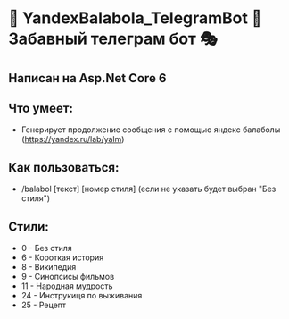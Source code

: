 # 🤖 YandexBalabola_TelegramBot 🤖 Забавный телеграм бот 🎭

## Написан на **Asp.Net Core 6**

## Что умеет:
- Генерирует продолжение сообщения с помощью яндекс балаболы (https://yandex.ru/lab/yalm)

## Как пользоваться:
- /balabol  [текст]  [номер стиля] (если не указать будет выбран "Без стиля")

## Стили:
- 0 - Без стиля
- 6 - Короткая история
- 8 - Википедия
- 9 - Синопсисы фильмов
- 11 - Народная мудрость
- 24 - Инструкиця по выживания
- 25 - Рецепт
